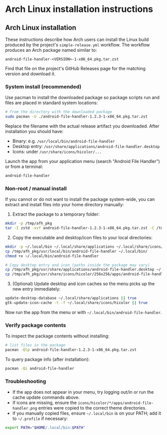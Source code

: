 # Arch Linux installation instructions

## Arch Linux installation

These instructions describe how Arch users can install the Linux build produced by the project's `simple-release.yml` workflow. The workflow produces an Arch package named similar to:

```
android-file-handler-<VERSION>-1-x86_64.pkg.tar.zst
```

Find that file on the project's GitHub Releases page for the matching version and download it.

### System install (recommended)

Use pacman to install the downloaded package so package scripts run and files are placed in standard system locations:

```bash
# from the directory with the downloaded package
sudo pacman -U ./android-file-handler-1.2.3-1-x86_64.pkg.tar.zst
```

Replace the filename with the actual release artifact you downloaded. After installation you should have:

- Binary: e.g. `/usr/local/bin/android-file-handler`
- Desktop entry: `/usr/share/applications/android-file-handler.desktop`
- Icons: under `/usr/share/icons/hicolor/...`

Launch the app from your application menu (search "Android File Handler") or from a terminal:

```bash
android-file-handler
```

### Non-root / manual install

If you cannot or do not want to install the package system-wide, you can extract and install files into your home directory manually:

1. Extract the package to a temporary folder:

```bash
mkdir -p /tmp/afh_pkg
tar -I zstd -xvf android-file-handler-1.2.3-1-x86_64.pkg.tar.zst -C /tmp/afh_pkg
```

2. Copy the executable and desktop/icon files to your local directories:

```bash
mkdir -p ~/.local/bin ~/.local/share/applications ~/.local/share/icons/hicolor/256x256/apps
cp /tmp/afh_pkg/usr/local/bin/android-file-handler ~/.local/bin/
chmod +x ~/.local/bin/android-file-handler

# Copy desktop entry and icon (paths inside the package may vary)
cp /tmp/afh_pkg/usr/share/applications/android-file-handler.desktop ~/.local/share/applications/
cp /tmp/afh_pkg/usr/share/icons/hicolor/256x256/apps/android-file-handler.png ~/.local/share/icons/hicolor/256x256/apps/
```

3. (Optional) Update desktop and icon caches so the menu picks up the new entry immediately:

```bash
update-desktop-database ~/.local/share/applications || true
gtk-update-icon-cache -t -f ~/.local/share/icons/hicolor || true
```

Now run the app from the menu or with `~/.local/bin/android-file-handler`.

### Verify package contents

To inspect the package contents without installing:

```bash
# list files in the package
pacman -Qlp android-file-handler-1.2.3-1-x86_64.pkg.tar.zst
```

To query package info (after installation):

```bash
pacman -Qi android-file-handler
```

### Troubleshooting

- If the app does not appear in your menu, try logging out/in or run the cache update commands above.
- If icons are missing, ensure the `icons/hicolor/*/apps/android-file-handler.png` entries were copied to the correct theme directories.
- If you manually copied files, ensure `~/.local/bin` is on your PATH; add it to `~/.profile` if necessary:

```bash
export PATH="$HOME/.local/bin:$PATH"
```
